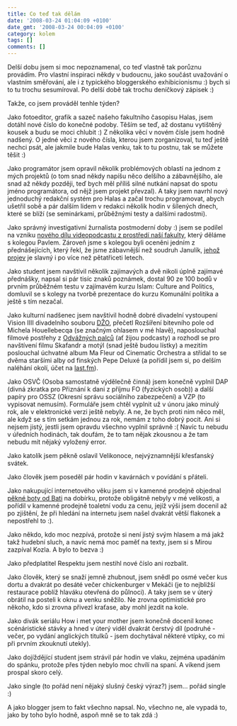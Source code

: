 ```yaml
---
title: Co teď tak dělám
date: '2008-03-24 01:04:09 +0100'
date_gmt: '2008-03-24 00:04:09 +0100'
category: kolem
tags: []
comments: []
---
```

<p>Delší dobu jsem si moc nepoznamenal, co teď vlastně tak porůznu provádím. Pro vlastní inspiraci někdy v budoucnu, jako součást uvažování o vlastním směřování, ale i z typického bloggerského exhibicionismu :) bych si to tu trochu sesumíroval. Po delší době tak trochu deníčkový zápisek :)</p>
<p>Takže, co jsem prováděl tenhle týden?</p>
<p>Jako fotoeditor, grafik a sazeč našeho fakultního časopisu Halas, jsem dotáhl nové číslo do konečné podoby. Těším se teď, až dostanu vytištěný kousek a budu se moci chlubit :) Z několika věcí v novém čísle jsem hodně nadšený. O jedné věci z nového čísla, kterou jsem zorganizoval, tu teď ještě nechci psát, ale jakmile bude Halas venku, tak to tu postnu, tak se můžete těšit :)</p>
<p>Jako programátor jsem opravil několik problémových oblastí na jednom z mých projektů (o tom snad někdy napíšu něco delšího a zábavnějšího, ale snad až někdy později, teď bych měl příliš silné nutkání napsat do spotu jméno programátora, od nějž jsem projekt převzal). A taky jsem navrhl nový jednoduchý redakční systém pro Halas a začal trochu programovat, abych ušetřil sobě a pár dalším lidem v redakci několik hodin v šílených dnech, které se blíží (se seminárkami, průběžnými testy a dalšími radostmi).</p>
<p>Jako správný investigativní žurnalista postmoderní doby :) jsem se podílel na vzniku <a href="https://fsspodcast.cz">nového dílu videopodcastu z prostředí naší fakulty</a>, který děláme s kolegou Pavlem. Zároveň jsme s kolegou byli oceněni jedním z přednášejících, který řekl, že jsme zábavnější než soudruh Janulík, <a href="https://filmovezvuky.fdb.cz/komunisticke-hity/mp3/soudruh_janulik.mp3">jehož projev</a> je slavný i po více než pětatřiceti letech.</p>
<p>Jako student jsem navštívil několik zajímavých a dvě nikoli úplně zajímavé přednášky, napsal si pár tisíc znaků poznámek, dostal 90 ze 100 bodů v prvním průběžném testu v zajímavém kurzu Islam: Culture and Politics, domluvil se s kolegy na tvorbě prezentace do kurzu Komunální politika a ještě s tím nezačal.</p>
<p>Jako kulturní nadšenec jsem navštívil hodně dobré divadelní vystoupení Vision IIII divadelního souboru <a href="https://www.dzo.tym.cz/">DŽO</a>, přečetl Rozšíření bitevního pole od Michela Houellebecqa (se značným ohlasem v mé hlavě), naposlouchal filmové postřehy z <a href="https://www.radio1.cz/odvaznepalce/">Odvážných palců</a> (ať žijou podcasty) a rozhodl se pro navštívení filmu Skafandr a motýl (snad ještě budou lístky) a mezitím poslouchal úchvatné album Ma Fleur od Cinematic Orchestra a střídal to se dvěma staršími alby od finských Pepe Deluxé (a pořídil jsem si, po delším naléhání okolí, účet na <a href="https://www.last.fm/user/jan-martinek/">last.fm</a>).</p>
<p>Jako OSVČ (Osoba samostatně výdělečně činná) jsem konečně vyplnil DAP (divná zkratka pro Přiznání k dani z příjmu FO (fyzických osob)) a další papíry pro OSSZ (Okresní správu sociálního zabezpečení) a VZP (to vypisovat nemusím). Formuláře jsem chtěl vyplnit už v únoru jako minulý rok, ale v elektronické verzi ještě nebyly. A ne, že bych proti nim něco měl, ale když se s tím setkám jednou za rok, nemám z toho dobrý pocit. Ani si nejsem jistý, jestli jsem opravdu všechno vyplnil správně :( Navíc tu nebudu v úředních hodinách, tak doufám, že to tam nějak zkousnou a že tam nebudu mít nějaký vyložený error.</p>
<p>Jako katolík jsem pěkně oslavil Velikonoce, nejvýznamnější křesťanský svátek.</p>
<p>Jako člověk jsem poseděl pár hodin v kavárnách v povídání s přáteli.</p>
<p>Jako nakupující internetového věku jsem si v kamenné prodejně objednal <a href="https://www.bata.cz/artikl/68047">pěkné boty od Bati</a> na dobírku, protože obligátně nebyly v mé velikosti, a pořídil v kamenné prodejně toaletní vodu za cenu, jejíž výši jsem docenil až po zjištění, že při hledání na internetu jsem našel dvakrát větší flakonek a nepostřehl to :).</p>
<p>Jako někdo, kdo moc nezpívá, protože si není jistý svým hlasem a má jakž takž hudební sluch, a navíc nemá moc paměť na texty, jsem si s Mirou zazpíval Kozla. A bylo to bezva :)</p>
<p>Jako předplatitel Respektu jsem nestihl nové číslo ani rozbalit.</p>
<p>Jako člověk, který se snaží jemně zhubnout, jsem snědl po osmé večer kus dortu a dvakrát po desáté večer chickenburger v Mekáči (je to nejbližší restaurace poblíž hlaváku otevřená do půlnoci). A taky jsem se v úterý obrátil na posteli k oknu a venku sněžilo. Ne zrovna optimistické pro někoho, kdo si zrovna přivezl kraťase, aby mohl jezdit na kole.</p>
<p>Jako divák seriálu How i met your mother jsem konečně docenil konec scénáristické stávky a hned v úterý viděl dvakrát čerstvý díl (podruhé - večer, po vydání anglických titulků - jsem dochytával některé vtípky, co mi při prvním zkouknutí utekly).</p>
<p>Jako dojíždějící student jsem strávil pár hodin ve vlaku, zejména upadáním do spánku, protože přes týden nebylo moc chvílí na spaní. A víkend jsem prospal skoro celý.</p>
<p>Jako single (to pořád není nějaký slušný český výraz?) jsem... pořád single :)</p>
<p>A jako blogger jsem to fakt všechno napsal. No, všechno ne, ale vypadá to, jako by toho bylo hodně, aspoň mně se to tak zdá :)</p>
